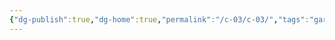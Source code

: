 ```yaml
---
{"dg-publish":true,"dg-home":true,"permalink":"/c-03/c-03/","tags":"gardenEntry","dgPassFrontmatter":true}
---
```

